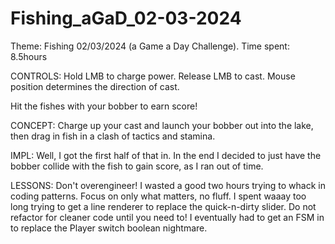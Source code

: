 # Fishing_aGaD_02-03-2024
Theme: Fishing 02/03/2024 (a Game a Day Challenge).
Time spent: 8.5hours

CONTROLS:
Hold LMB to charge power.
Release LMB to cast.
Mouse position determines the direction of cast.

Hit the fishes with your bobber to earn score!

CONCEPT:
Charge up your cast and launch your bobber out into the lake, then drag in fish in a clash of tactics and stamina.

IMPL:
Well, I got the first half of that in. In the end I decided to just have the bobber collide with the fish to gain score, as I ran out of time.

LESSONS:
Don't overengineer! I wasted a good two hours trying to whack in coding patterns.
Focus on only what matters, no fluff. I spent waaay too long trying to get a line renderer to replace the quick-n-dirty slider.
Do not refactor for cleaner code until you need to! I eventually had to get an FSM in to replace the Player switch boolean nightmare.
